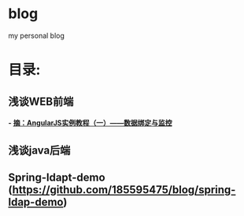 blog
====

my personal blog

# 目录:

## 浅谈WEB前端

#### - [摘：AngularJS实例教程（一）——数据绑定与监控](https://github.com/xufei/blog/issues/14)

## 浅谈java后端

## Spring-ldapt-demo (https://github.com/185595475/blog/spring-ldap-demo)

